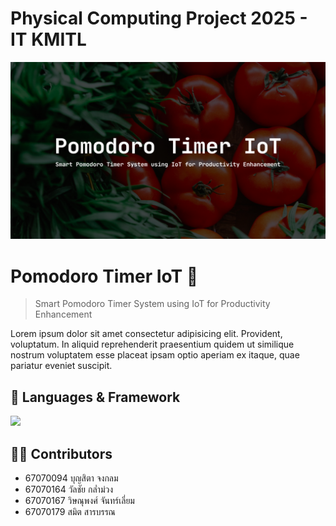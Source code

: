 # Physical Computing Project 2025 - IT KMITL

<p align="center">
    <img width=1000 height=auto src="/image/backdrop/pomodoro_text.png">
</p>

# Pomodoro Timer IoT 🍅
> Smart Pomodoro Timer System using IoT for Productivity Enhancement

Lorem ipsum dolor sit amet consectetur adipisicing elit. Provident, voluptatum. In aliquid reprehenderit praesentium quidem ut similique nostrum voluptatem esse placeat ipsam optio aperiam ex itaque, quae pariatur eveniet suscipit.

## 🚀 Languages & Framework
<img src="https://skillicons.dev/icons?i=arduino,html,bootstrap"/>

## 🧑‍💻 Contributors
* <a href="https://github.com/CyanKagami" target="_blank" style="text-decoration: none;">67070094</a> บุญสิตา จงกลม
* <a href="https://github.com/GEOFFCHARGE" target="_blank" style="text-decoration: none;">67070164</a> วัลชัย กล่ำม่วง
* <a href="https://github.com/WissanupongChanliem" target="_blank" style="text-decoration: none;">67070167</a> วิษณุพงศ์ จันทร์เลี่ยม
* <a href="https://github.com/67070179Smith" target="_blank" style="text-decoration: none;">67070179</a> สมิต สารบรรณ
